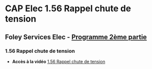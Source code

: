 # CAP Elec 1.56 Rappel chute de tension
## Foley Services Elec - [Programme 2ème partie](../2eme_partie/README.md)

### 1.56 Rappel chute de tension

- **Accès à la vidéo** [1.56 Rappel chute de tension](https://youtu.be/QUgGy3fLktY)

